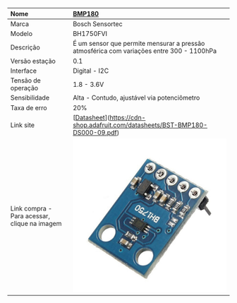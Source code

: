 | Nome | [BMP180](https://www.rapidonline.com/pdf/35-1630_V1.pdf) |
| :--- | :--- |
| Marca | Bosch Sensortec |
| Modelo | BH1750FVI |
| Descrição | É um sensor que permite mensurar a pressão atmosférica com variações entre 300 - 1100hPa |
| Versão estação | 0.1 |
| Interface | Digital - I2C |
| Tensão de operação | 1.8 - 3.6V |
| Sensibilidade | Alta - Contudo, ajustável via potenciômetro |
| Taxa de erro | 20% |
| Link site | [[Datasheet](https://pt.scribd.com/document/330114210/Rohm-Co-Ltd-Bh1750-datasheet)](https://cdn-shop.adafruit.com/datasheets/BST-BMP180-DS000-09.pdf) |
| Link compra - Para acessar, clique na imagem | [![](/assets/bh1750.jpg)](http://www.filipeflop.com/pd-36aec8-sensor-de-luz-bh1750fvi-lux.html) |



